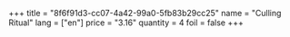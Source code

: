 +++
title = "8f6f91d3-cc07-4a42-99a0-5fb83b29cc25"
name = "Culling Ritual"
lang = ["en"]
price = "3.16"
quantity = 4
foil = false
+++
